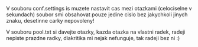 V souboru conf.settings is muzete nastavit cas mezi otazkami (celociselne v sekundach)
soubor smi obsahovat pouze jedine cislo bez jakychkoli jinych znaku, desetinne carky nepovoleny!

V souboru pool.txt si davejte otazky, kazda otazka na vlastni radek, radeji nepiste prazdne radky, diakritika mi nejak nefunguje, tak radeji bez ni :)